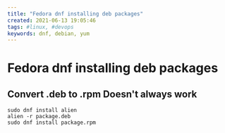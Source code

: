 ```yaml
---
title: "Fedora dnf installing deb packages"
created: 2021-06-13 19:05:46
tags: #linux, #devops
keywords: dnf, debian, yum
---
```

# Fedora dnf installing deb packages

## Convert .deb to .rpm **Doesn't always work**

```bsh
sudo dnf install alien
alien -r package.deb
sudo dnf install package.rpm
```
